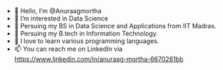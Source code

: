 - 👋 Hello, I’m @Anuraagmortha
- 👀 I’m interested in Data Science
- 🌱 Persuing my BS in Data Science and Applications from IIT Madras.
- 🌱 Persuing my B.tech in Information Technology.
- 💞️ I love to learn various programming languages.
- 📫 You can reach me on LinkedIn via https://www.linkedin.com/in/anuraag-mortha-6670261bb

<!---
Anuraagmortha/Anuraagmortha is a ✨ special ✨ repository because its `README.md` (this file) appears on your GitHub profile.
You can click the Preview link to take a look at your changes.
--->
